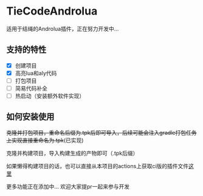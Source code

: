 # TieCodeAndrolua

适用于结绳的Androlua插件，正在努力开发中...


## 支持的特性

 - [x] 创建项目
 - [x] 高亮lua和aly代码
 - [ ] 打包项目
 - [ ] 简易代码补全
 - [ ] 热启动（安装额外软件实现）
 
## 如何安装使用
~~克隆并打包项目，重命名后缀为.tpk后即可导入，后续可能会注入gradle打包任务上实现直接重命名为.tpk~~(已实现)

克隆并构建项目，导入构建生成的产物即可（.tpk后缀） 

如果懒得构建项目的话，也可以直接从本项目的actions上获取ci版的插件文件[这里](https://github.com/dingyi222666/TieCodeAndroluaPlugin/actions)

更多功能正在添加中... 欢迎大家提pr一起来参与开发